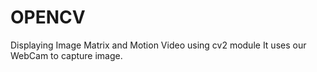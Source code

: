 # OPENCV
Displaying Image Matrix and Motion Video using cv2 module
It uses our WebCam to capture image.
